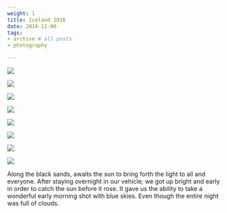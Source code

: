 ```yaml
---
weight: 1
title: Iceland 2016
date: 2016-11-06
tags:
- archive # all posts
- photography

---
```

![](https://unsplash.com/photos/suCp1VtE_pA/download?ixid=M3wxMjA3fDB8MXxhbGx8MzN8fHx8fHwyfHwxNzAwMTIxNjcxfA&force=true)

![](https://unsplash.com/photos/z4TwyDCAqnY/download?ixid=M3wxMjA3fDB8MXxhbGx8Nnx8fHx8fDJ8fDE3MDAwNzg2OTl8&force=true)

![](https://unsplash.com/photos/2LqqnrWt3Ig/download?ixid=M3wxMjA3fDB8MXxhbGx8MTd8fHx8fHwyfHwxNzAwMDc4Njk5fA&force=true)

![](https://unsplash.com/photos/kM6B0ic_JfY/download?ixid=M3wxMjA3fDB8MXxhbGx8MTl8fHx8fHwyfHwxNzAwMDc4Njk5fA&force=true)

![](https://unsplash.com/photos/H9e2FWKvgQI/download?ixid=M3wxMjA3fDB8MXxhbGx8MTh8fHx8fHwyfHwxNzAwMTIxNjY2fA&force=true)

![](https://unsplash.com/photos/I_bjlEDTB0g/download?ixid=M3wxMjA3fDB8MXxhbGx8MjF8fHx8fHwyfHwxNzAwMTIxNjcwfA&force=true)

![](https://unsplash.com/photos/suCp1VtE_pA/download?ixid=M3wxMjA3fDB8MXxhbGx8MzN8fHx8fHwyfHwxNzAwMTIxNjcxfA&force=true)

![](https://unsplash.com/photos/79NfyK85Ahc/download?ixid=M3wxMjA3fDB8MXxhbGx8NXx8fHx8fDJ8fDE3MDAwNzg2OTl8&force=true)

Along the black sands, awaits the sun to bring forth the light to all and everyone. After staying overnight in our vehicle; we got up bright and early in order to catch the sun before it rose. It gave us the ability to take a wonderful early morning shot with blue skies. Even though the entire night was full of clouds.